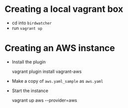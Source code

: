 # Creating a local vagrant box
* cd into `birdwatcher`
* run `vagrant up`

# Creating an AWS instance
* Install the plugin

    vagrant plugin install vagrant-aws

* Make a copy of `aws.yaml_sample` as `aws.yaml`
* Start the instance

    vagrant up aws --provider=aws
